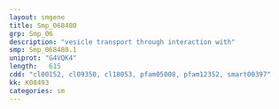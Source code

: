 ```yaml
---
layout: smgene
title: Smp_068480
grp: Smp_06
description: "vesicle transport through interaction with"
smp: Smp_068480.1
uniprot: "G4VQK4"
length:   615
cdd: "cl00152, cl09350, cl18053, pfam05008, pfam12352, smart00397"
kk: K08493
categories: sm
---
```

